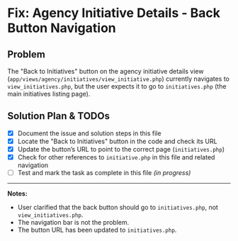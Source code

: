 # Fix: Agency Initiative Details - Back Button Navigation

## Problem

The "Back to Initiatives" button on the agency initiative details view (`app/views/agency/initiatives/view_initiative.php`) currently navigates to `view_initiatives.php`, but the user expects it to go to `initiatives.php` (the main initiatives listing page).

## Solution Plan & TODOs

- [x] Document the issue and solution steps in this file
- [x] Locate the "Back to Initiatives" button in the code and check its URL
- [x] Update the button’s URL to point to the correct page (`initiatives.php`)
- [x] Check for other references to `initiative.php` in this file and related navigation
- [ ] Test and mark the task as complete in this file _(in progress)_

---

**Notes:**

- User clarified that the back button should go to `initiatives.php`, not `view_initiatives.php`.
- The navigation bar is not the problem.
- The button URL has been updated to `initiatives.php`.
